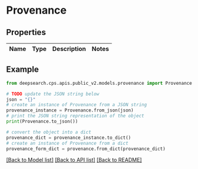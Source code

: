 # Provenance


## Properties

Name | Type | Description | Notes
------------ | ------------- | ------------- | -------------

## Example

```python
from deepsearch.cps.apis.public_v2.models.provenance import Provenance

# TODO update the JSON string below
json = "{}"
# create an instance of Provenance from a JSON string
provenance_instance = Provenance.from_json(json)
# print the JSON string representation of the object
print(Provenance.to_json())

# convert the object into a dict
provenance_dict = provenance_instance.to_dict()
# create an instance of Provenance from a dict
provenance_form_dict = provenance.from_dict(provenance_dict)
```
[[Back to Model list]](../README.md#documentation-for-models) [[Back to API list]](../README.md#documentation-for-api-endpoints) [[Back to README]](../README.md)


